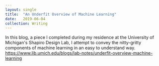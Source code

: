 ```yaml
---
layout: single
title:  "An Underfit Overview of Machine Learning"
date:   2019-06-04
collection: Writing
---
```


In this blog, a piece I completed during my residence at the University of Michigan's Shapiro Design Lab, I attempt to convey the nitty-gritty components of machine learning in an easy to understand way.  
<https://www.lib.umich.edu/blogs/lab-notes/underfit-overview-machine-learning>
